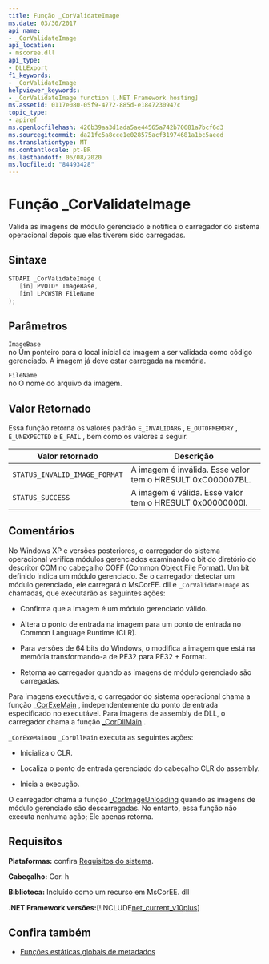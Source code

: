 ```yaml
---
title: Função _CorValidateImage
ms.date: 03/30/2017
api_name:
- _CorValidateImage
api_location:
- mscoree.dll
api_type:
- DLLExport
f1_keywords:
- _CorValidateImage
helpviewer_keywords:
- _CorValidateImage function [.NET Framework hosting]
ms.assetid: 0117e080-05f9-4772-885d-e1847230947c
topic_type:
- apiref
ms.openlocfilehash: 426b39aa3d1ada5ae44565a742b70681a7bcf6d3
ms.sourcegitcommit: da21fc5a8cce1e028575acf31974681a1bc5aeed
ms.translationtype: MT
ms.contentlocale: pt-BR
ms.lasthandoff: 06/08/2020
ms.locfileid: "84493428"
---
```

# <a name="_corvalidateimage-function"></a>Função _CorValidateImage
Valida as imagens de módulo gerenciado e notifica o carregador do sistema operacional depois que elas tiverem sido carregadas.  
  
## <a name="syntax"></a>Sintaxe  
  
```cpp  
STDAPI _CorValidateImage (
   [in] PVOID* ImageBase,  
   [in] LPCWSTR FileName  
);  
```  
  
## <a name="parameters"></a>Parâmetros  
 `ImageBase`  
 no Um ponteiro para o local inicial da imagem a ser validada como código gerenciado. A imagem já deve estar carregada na memória.  
  
 `FileName`  
 no O nome do arquivo da imagem.  
  
## <a name="return-value"></a>Valor Retornado  
 Essa função retorna os valores padrão `E_INVALIDARG` , `E_OUTOFMEMORY` , `E_UNEXPECTED` e `E_FAIL` , bem como os valores a seguir.  
  
|Valor retornado|Descrição|  
|------------------|-----------------|  
|`STATUS_INVALID_IMAGE_FORMAT`|A imagem é inválida. Esse valor tem o HRESULT 0xC000007BL.|  
|`STATUS_SUCCESS`|A imagem é válida. Esse valor tem o HRESULT 0x00000000l.|  
  
## <a name="remarks"></a>Comentários  
 No Windows XP e versões posteriores, o carregador do sistema operacional verifica módulos gerenciados examinando o bit do diretório do descritor COM no cabeçalho COFF (Common Object File Format). Um bit definido indica um módulo gerenciado. Se o carregador detectar um módulo gerenciado, ele carregará o MsCorEE. dll e `_CorValidateImage` as chamadas, que executarão as seguintes ações:  
  
- Confirma que a imagem é um módulo gerenciado válido.  
  
- Altera o ponto de entrada na imagem para um ponto de entrada no Common Language Runtime (CLR).  
  
- Para versões de 64 bits do Windows, o modifica a imagem que está na memória transformando-a de PE32 para PE32 + Format.  
  
- Retorna ao carregador quando as imagens de módulo gerenciado são carregadas.  
  
 Para imagens executáveis, o carregador do sistema operacional chama a função [_CorExeMain](corexemain-function.md) , independentemente do ponto de entrada especificado no executável. Para imagens de assembly de DLL, o carregador chama a função [_CorDllMain](cordllmain-function.md) .  
  
 `_CorExeMain`ou `_CorDllMain` executa as seguintes ações:  
  
- Inicializa o CLR.  
  
- Localiza o ponto de entrada gerenciado do cabeçalho CLR do assembly.  
  
- Inicia a execução.  
  
 O carregador chama a função [_CorImageUnloading](corimageunloading-function.md) quando as imagens de módulo gerenciado são descarregadas. No entanto, essa função não executa nenhuma ação; Ele apenas retorna.  
  
## <a name="requirements"></a>Requisitos  
 **Plataformas:** confira [Requisitos do sistema](../../get-started/system-requirements.md).  
  
 **Cabeçalho:** Cor. h  
  
 **Biblioteca:** Incluído como um recurso em MsCorEE. dll  
  
 **.NET Framework versões:**[!INCLUDE[net_current_v10plus](../../../../includes/net-current-v10plus-md.md)]  
  
## <a name="see-also"></a>Confira também

- [Funções estáticas globais de metadados](../metadata/metadata-global-static-functions.md)
